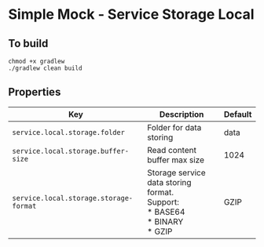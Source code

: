 # Simple Mock - Service Storage Local

## To build

```shell
chmod +x gradlew
./gradlew clean build
```

## Properties

| Key                                    | Description                                                                              | Default |
|----------------------------------------|------------------------------------------------------------------------------------------|---------|
| `service.local.storage.folder`         | Folder for data storing                                                                  | data    |
| `service.local.storage.buffer-size`    | Read content buffer max size                                                             | 1024    |
| `service.local.storage.storage-format` | Storage service data storing format. <br/>Support: <br/>* BASE64<br/>* BINARY<br/>* GZIP | GZIP    |

